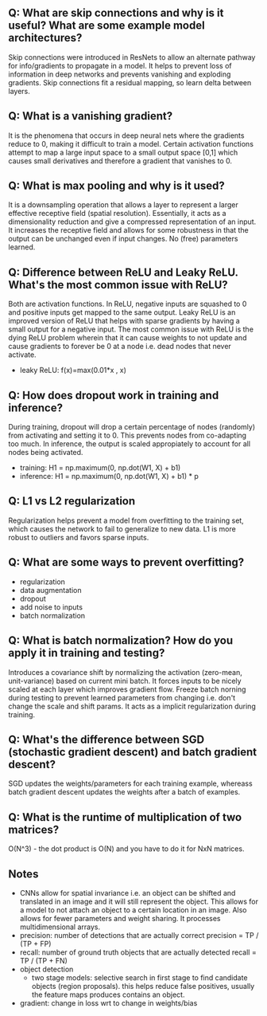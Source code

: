 ## Q: What are skip connections and why is it useful? What are some example model architectures?
Skip connections were introduced in ResNets to allow an alternate pathway for info/gradients to propagate in a model. It helps to prevent loss of information in deep networks and prevents vanishing and exploding gradients. Skip connections fit a residual mapping, so learn delta between layers.

## Q: What is a vanishing gradient?
It is the phenomena that occurs in deep neural nets where the gradients reduce to 0, making it difficult to train a model. Certain activation functions attempt to map a large input space to a small output space [0,1] which causes small derivatives and therefore a gradient that vanishes to 0.

## Q: What is max pooling and why is it used?
It is a downsampling operation that allows a layer to represent a larger effective receptive field (spatial resolution). Essentially, it acts as a dimensionality reduction and give a compressed representation of an input. It increases the receptive field and allows for some robustness in that the output can be unchanged even if input changes. No (free) parameters learned. 

## Q: Difference between ReLU and Leaky ReLU. What's the most common issue with ReLU?
Both are activation functions. In ReLU, negative inputs are squashed to 0 and positive inputs get mapped to the same output. Leaky ReLU is an improved version of ReLU that helps with sparse gradients by having a small output for a negative input. The most common issue with ReLU is the dying ReLU problem wherein that it can cause weights to not update and cause gradients to forever be 0 at a node i.e. dead nodes that never activate.
- leaky ReLU: f(x)=max(0.01*x , x)

## Q: How does dropout work in training and inference?
During training, dropout will drop a certain percentage of nodes (randomly) from activating and setting it to 0. This prevents nodes from co-adapting too much. In inference, the output is scaled appropiately to account for all nodes being activated.
- training: H1 = np.maximum(0, np.dot(W1, X) + b1)
- inference: H1 = np.maximum(0, np.dot(W1, X) + b1) * p

## Q: L1 vs L2 regularization
Regularization helps prevent a model from overfitting to the training set, which causes the network to fail to generalize to new data. L1 is more robust to outliers and favors sparse inputs.

## Q: What are some ways to prevent overfitting?
- regularization
- data augmentation
- dropout
- add noise to inputs
- batch normalization

## Q: What is batch normalization? How do you apply it in training and testing?
Introduces a covariance shift by normalizing the activation (zero-mean, unit-variance) based on current mini batch. It forces inputs to be nicely scaled at each layer which improves gradient flow. Freeze batch norning during testing to prevent learned parameters from changing i.e. don't change the scale and shift params. It acts as a implicit regularization during training.

## Q: What's the difference between SGD (stochastic gradient descent) and batch gradient descent?
SGD updates the weights/parameters for each training example, whereass batch gradient descent updates the weights after a batch of examples. 

## Q: What is the runtime of multiplication of two matrices?
O(N^3) - the dot product is O(N) and you have to do it for NxN matrices.

## Notes
- CNNs allow for spatial invariance i.e. an object can be shifted and translated in an image and it will still represent the object. This allows for a model to not attach an object to a certain location in an image. Also allows for fewer parameters and weight sharing. It processes multidimensional arrays. 
- precision: number of detections that are actually correct
    precision = TP / (TP + FP)
- recall: number of ground truth objects that are actually detected
    recall = TP / (TP + FN)
- object detection
    - two stage models: selective search in first stage to find candidate objects (region proposals). this helps reduce false positives, usually the feature maps produces contains an object.
- gradient: change in loss wrt to change in weights/bias
